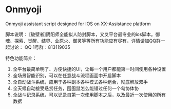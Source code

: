 # Onmyoji
Onmyoji assistant script designed for IOS on XX-Assistance platform

脚本说明：
[破壁者]阴阳师全能拟人防封脚本，叉叉平台最专业的ios脚本。御魂、探索、觉醒、结界、业原火、御灵等等所有功能应有尽有，详情请加QQ群一起讨论：
QQ 1号群：813119035

特色功能简介：
1. 全平台最简单明了、方便快捷的UI，让每一个用户都能第一时间使用各种设置
2. 全场景智能识别，可以在任意战斗流程画面中开启脚本
3. 全自动战斗系统，应用于各种副本各种模式各种组合，彻底解放双手
4. 全天候自动接受悬赏任务，囤囤鼠怎么能错过任何一个勾协体协
5. 全战斗记录系统，可以记录自第一次使用脚本之后，以及最近一次使用的所有数据